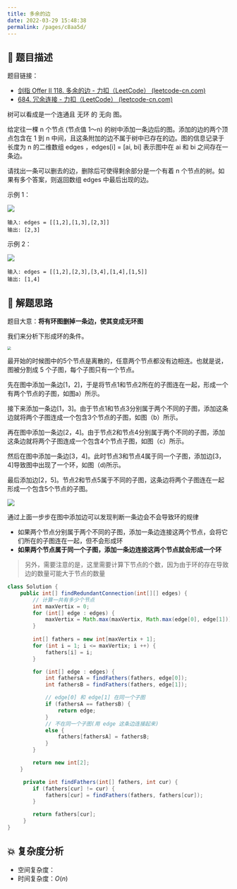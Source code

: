 ```yaml
---
title: 多余的边
date: 2022-03-29 15:48:38
permalink: /pages/c8aa5d/
---
```

## 📃 题目描述

题目链接：

- [剑指 Offer II 118. 多余的边 - 力扣（LeetCode） (leetcode-cn.com)](https://leetcode-cn.com/problems/7LpjUW/)
- [684. 冗余连接 - 力扣（LeetCode） (leetcode-cn.com)](https://leetcode-cn.com/problems/redundant-connection/)

树可以看成是一个连通且 无环 的 无向 图。

给定往一棵 n 个节点 (节点值 1～n) 的树中添加一条边后的图。添加的边的两个顶点包含在 1 到 n 中间，且这条附加的边不属于树中已存在的边。图的信息记录于长度为 n 的二维数组 edges ，edges[i] = [ai, bi] 表示图中在 ai 和 bi 之间存在一条边。

请找出一条可以删去的边，删除后可使得剩余部分是一个有着 n 个节点的树。如果有多个答案，则返回数组 edges 中最后出现的边。

示例 1：

![](https://pic.leetcode-cn.com/1626676174-hOEVUL-image.png)

```
输入: edges = [[1,2],[1,3],[2,3]]
输出: [2,3]
```

示例 2：

![](https://pic.leetcode-cn.com/1626676179-kGxcmu-image.png)

```
输入: edges = [[1,2],[2,3],[3,4],[1,4],[1,5]]
输出: [1,4]
```

## 🔔 解题思路

题目大意：**将有环图删掉一条边，使其变成无环图**

我们来分析下形成环的条件。

<img src="https://cs-wiki.oss-cn-shanghai.aliyuncs.com/img/20220329165102.png" style="zoom:50%;" />

最开始的时候图中的5个节点是离散的，任意两个节点都没有边相连。也就是说，图被分割成 5 个子图，每个子图只有一个节点。

先在图中添加一条边[1，2]，于是将节点1和节点2所在的子图连在一起，形成一个有两个节点的子图，如图a）所示。

接下来添加一条边[1，3]。由于节点1和节点3分别属于两个不同的子图，添加这条边就将两个子图连成一个包含3个节点的子图，如图（b）所示。

再在图中添加一条边[2，4]。由于节点2和节点4分别属于两个不同的子图，添加这条边就将两个子图连成一个包含4个节点子图，如图（c）所示。

然后在图中添加一条边[3，4]。此时节点3和节点4属于同一个子图，添加边[3，4]导致图中出现了一个环，如图（d)所示。

最后添加边[2，5]。节点2和节点5属于不同的子图，这条边将两个子图连在一起形成一个包含5个节点的子图。

![](https://cs-wiki.oss-cn-shanghai.aliyuncs.com/img/20220329165031.png)

通过上面一步步在图中添加边可以发现判断一条边会不会导致环的规律

- 如果两个节点分别属于两个不同的子图，添加一条边连接这两个节点，会将它们所在的子图连在一起，但不会形成环
- **如果两个节点属于同一个子图，添加一条边连接这两个节点就会形成一个环**

> 另外，需要注意的是，这里需要计算下节点的个数，因为由于环的存在导致边的数量可能大于节点的数量


```java
class Solution {
    public int[] findRedundantConnection(int[][] edges) {
        // 计算一共有多少个节点
        int maxVertix = 0;
        for (int[] edge : edges) {
            maxVertix = Math.max(maxVertix, Math.max(edge[0], edge[1]));
        }
        
        int[] fathers = new int[maxVertix + 1];
        for (int i = 1; i <= maxVertix; i ++) {
            fathers[i] = i;
        }

        for (int[] edge : edges) {
            int fathersA = findFathers(fathers, edge[0]);
            int fathersB = findFathers(fathers, edge[1]);

            // edge[0] 和 edge[1] 在同一个子图
            if (fathersA == fathersB) {
                return edge;
            }
            // 不在同一个子图(用 edge 这条边连接起来)
            else {
                fathers[fathersA] = fathersB;
            }
        }

        return new int[2];
    }

     private int findFathers(int[] fathers, int cur) {
        if (fathers[cur] != cur) {
            fathers[cur] = findFathers(fathers, fathers[cur]);
        }

        return fathers[cur];
     }
}
```

## 💥 复杂度分析

- 空间复杂度：
- 时间复杂度：$O(n)$

